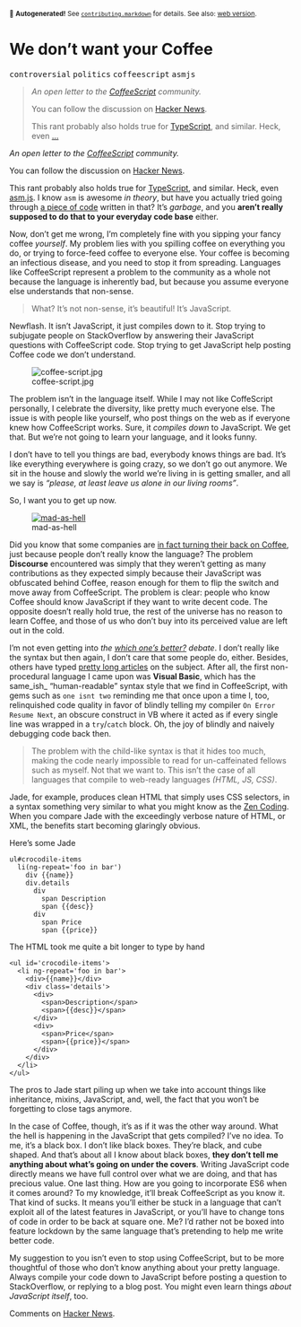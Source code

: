 <sub>&#x1F6A8; <strong>Autogenerated!</strong> See <a href="https://github.com/ponyfoo/articles/tree/noindex/contributing.markdown"><code>contributing.markdown</code></a> for details. See also: <a href="https://ponyfoo.com/articles/we-dont-want-your-coffee">web version</a>.</sub>

<a href="https://ponyfoo.com/articles/we-dont-want-your-coffee"><div></div></a>

<h1>We don&#x2019;t want your Coffee</h1>

<p><kbd>controversial</kbd> <kbd>politics</kbd> <kbd>coffeescript</kbd> <kbd>asmjs</kbd></p>

<blockquote><p><em>An open letter to the <a href="http://coffeescript.org/" target="_blank">CoffeeScript</a> community.</em></p><p>You can follow the discussion on <a href="https://news.ycombinator.com/item?id=6461166" target="_blank">Hacker News</a>.</p> <p>This rant probably also holds true for <a href="http://www.typescriptlang.org/" target="_blank">TypeScript</a>, and similar. Heck, even <a href="http://kripken.github.io/mloc_emscripten_talk" target="_blank">&#x2026;</a></p></blockquote>

<div><p><em>An open letter to the <a href="http://coffeescript.org/" target="_blank">CoffeeScript</a> community.</em></p></div>

<blockquote></blockquote>

<div><p>You can follow the discussion on <a href="https://news.ycombinator.com/item?id=6461166" target="_blank">Hacker News</a>.</p> <p>This rant probably also holds true for <a href="http://www.typescriptlang.org/" target="_blank">TypeScript</a>, and similar. Heck, even <a href="http://kripken.github.io/mloc_emscripten_talk" target="_blank">asm.js</a>. I know <code class="md-code md-code-inline">asm</code> is awesome <em>in theory</em>, but have you actually tried going through <a href="https://github.com/srijs/rusha/blob/master/rusha.js#L186" target="_blank">a piece of code</a> written in that? It&#x2019;s <em>garbage</em>, and you <strong>aren&#x2019;t really supposed to do that to your everyday code base</strong> either.</p> <p>Now, don&#x2019;t get me wrong, I&#x2019;m completely fine with you sipping your fancy coffee <em>yourself</em>. My problem lies with you spilling coffee on everything you do, or trying to force-feed coffee to everyone else. Your coffee is becoming an infectious disease, and you need to stop it from spreading. Languages like CoffeeScript represent a problem to the community as a whole not because the language is inherently bad, but because you assume everyone else understands that non-sense.</p> <blockquote> <p>What? It&#x2019;s not non-sense, it&#x2019;s beautiful! It&#x2019;s JavaScript.</p> </blockquote> <p>Newflash. It isn&#x2019;t JavaScript, it just compiles down to it. Stop trying to subjugate people on StackOverflow by answering their JavaScript questions with CoffeeScript code. Stop trying to get JavaScript help posting Coffee code we don&#x2019;t understand.</p></div>

<div><figure><img alt="coffee-script.jpg" title="The dreaded CoffeeScript" class="" src="https://i.imgur.com/KLkLxBC.jpg"><figcaption>coffee-script.jpg</figcaption></figure> <p>The problem isn&#x2019;t in the language itself. While I may not like CoffeScript personally, I celebrate the diversity, like pretty much everyone else. The issue is with people like yourself, who post things on the web as if everyone knew how CoffeeScript works. Sure, it <em>compiles down</em> to JavaScript. We get that. But we&#x2019;re not going to learn your language, and it looks funny.</p> <p>I don&#x2019;t have to tell you things are bad, everybody knows things are bad. It&#x2019;s like everything everywhere is going crazy, so we don&#x2019;t go out anymore. We sit in the house and slowly the world we&#x2019;re living in is getting smaller, and all we say is <em>&#x201C;please, at least leave us alone in our living rooms&#x201D;</em>.</p> <p>So, I want you to get up now.</p> <figure><a href="http://www.youtube.com/watch?v=WINDtlPXmmE" target="_blank" aria-label="Mad As Hell - Network"><img alt="mad-as-hell" class="" src="https://img.youtube.com/vi/WINDtlPXmmE/hqdefault.jpg"></a><figcaption>mad-as-hell</figcaption></figure> <p>Did you know that some companies are <a href="http://meta.discourse.org/t/is-it-better-for-discourse-to-use-javascript-or-coffeescript/3153" target="_blank" aria-label="Is it better for Discourse to use JavaScript or CoffeeScript?">in fact turning their back on Coffee</a>, just because people don&#x2019;t really know the language? The problem <strong>Discourse</strong> encountered was simply that they weren&#x2019;t getting as many contributions as they expected simply because their JavaScript was obfuscated behind Coffee, reason enough for them to flip the switch and move away from CoffeeScript. The problem is clear: people who know Coffee should know JavaScript if they want to write decent code. The opposite doesn&#x2019;t really hold true, the rest of the universe has no reason to learn Coffee, and those of us who don&#x2019;t buy into its perceived value are left out in the cold.</p> <p>I&#x2019;m not even getting into <em>the <a href="http://wekeroad.com/2012/03/21/coffeescript-or-straight-up-js-i-suck-either-way" target="_blank" aria-label="CoffeeScript or Straight Up Javascript? It&apos;s Decision Time">which one&#x2019;s better?</a> debate</em>. I don&#x2019;t really like the syntax but then again, I don&#x2019;t care that some people do, either. Besides, others have typed <a href="http://ryanflorence.com/2011/case-against-coffeescript/" target="_blank" aria-label="Case Against CoffeeScript">pretty long articles</a> on the subject. After all, the first non-procedural language I came upon was <strong>Visual Basic</strong>, which has the same_ish_ &#x201C;human-readable&#x201D; syntax style that we find in CoffeeScript, with gems such as <code class="md-code md-code-inline">one isnt two</code> reminding me that once upon a time I, too, relinquished code quality in favor of blindly telling my compiler <code class="md-code md-code-inline">On Error Resume Next</code>, an obscure construct in VB where it acted as if every single line was wrapped in a <code class="md-code md-code-inline">try</code>/<code class="md-code md-code-inline">catch</code> block. Oh, the joy of blindly and naively debugging code back then.</p> <blockquote> <p>The problem with the child-like syntax is that it hides too much, making the code nearly impossible to read for un-caffeinated fellows such as myself. Not that we want to. This isn&#x2019;t the case of all languages that compile to web-ready languages <em>(HTML, JS, CSS)</em>.</p> </blockquote> <p>Jade, for example, produces clean HTML that simply uses CSS selectors, in a syntax something very similar to what you might know as the <a href="http://coding.smashingmagazine.com/2009/11/21/zen-coding-a-new-way-to-write-html-code/" target="_blank">Zen Coding</a>. When you compare Jade with the exceedingly verbose nature of HTML, or XML, the benefits start becoming glaringly obvious.</p> <p>Here&#x2019;s some Jade</p> <pre class="md-code-block"><code class="md-code md-lang-css">ul#crocodile-items
  li(ng-repeat=&apos;foo in bar&apos;)
    div {{name}}
    div.details
      div
        span Description
        span {{desc}}
      div
        span Price
        span {{price}}
</code></pre> <p>The HTML took me quite a bit longer to type by hand</p> <pre class="md-code-block"><code class="md-code md-lang-xml"><span class="md-code-tag">&lt;<span class="md-code-title">ul</span> <span class="md-code-attribute">id</span>=<span class="md-code-value">&apos;crocodile-items&apos;</span>&gt;</span>
  <span class="md-code-tag">&lt;<span class="md-code-title">li</span> <span class="md-code-attribute">ng-repeat</span>=<span class="md-code-value">&apos;foo in bar&apos;</span>&gt;</span>
    <span class="md-code-tag">&lt;<span class="md-code-title">div</span>&gt;</span>{{name}}<span class="md-code-tag">&lt;/<span class="md-code-title">div</span>&gt;</span>
    <span class="md-code-tag">&lt;<span class="md-code-title">div</span> <span class="md-code-attribute">class</span>=<span class="md-code-value">&apos;details&apos;</span>&gt;</span>
      <span class="md-code-tag">&lt;<span class="md-code-title">div</span>&gt;</span>
        <span class="md-code-tag">&lt;<span class="md-code-title">span</span>&gt;</span>Description<span class="md-code-tag">&lt;/<span class="md-code-title">span</span>&gt;</span>
        <span class="md-code-tag">&lt;<span class="md-code-title">span</span>&gt;</span>{{desc}}<span class="md-code-tag">&lt;/<span class="md-code-title">span</span>&gt;</span>
      <span class="md-code-tag">&lt;/<span class="md-code-title">div</span>&gt;</span>
      <span class="md-code-tag">&lt;<span class="md-code-title">div</span>&gt;</span>
        <span class="md-code-tag">&lt;<span class="md-code-title">span</span>&gt;</span>Price<span class="md-code-tag">&lt;/<span class="md-code-title">span</span>&gt;</span>
        <span class="md-code-tag">&lt;<span class="md-code-title">span</span>&gt;</span>{{price}}<span class="md-code-tag">&lt;/<span class="md-code-title">span</span>&gt;</span>
      <span class="md-code-tag">&lt;/<span class="md-code-title">div</span>&gt;</span>
    <span class="md-code-tag">&lt;/<span class="md-code-title">div</span>&gt;</span>
  <span class="md-code-tag">&lt;/<span class="md-code-title">li</span>&gt;</span>
<span class="md-code-tag">&lt;/<span class="md-code-title">ul</span>&gt;</span>
</code></pre> <p>The pros to Jade start piling up when we take into account things like inheritance, mixins, JavaScript, and, well, the fact that you won&#x2019;t be forgetting to close tags anymore.</p> <p>In the case of Coffee, though, it&#x2019;s as if it was the other way around. What the hell is happening in the JavaScript that gets compiled? I&#x2019;ve no idea. To me, it&#x2019;s a black box. I don&#x2019;t like black boxes. They&#x2019;re black, and cube shaped. And that&#x2019;s about all I know about black boxes, <strong>they don&#x2019;t tell me anything about what&#x2019;s going on under the covers</strong>. Writing JavaScript code directly means we have full control over what we are doing, and that has precious value. One last thing. How are you going to incorporate ES6 when it comes around? To my knowledge, it&#x2019;ll break CoffeeScript as you know it. That kind of sucks. It means you&#x2019;ll either be stuck in a language that can&#x2019;t exploit all of the latest features in JavaScript, or you&#x2019;ll have to change tons of code in order to be back at square one. Me? I&#x2019;d rather not be boxed into feature lockdown by the same language that&#x2019;s pretending to help me write better code.</p> <p>My suggestion to you isn&#x2019;t even to stop using CoffeeScript, but to be more thoughtful of those who don&#x2019;t know anything about your pretty language. Always compile your code down to JavaScript before posting a question to StackOverflow, or replying to a blog post. You might even learn things <em>about JavaScript itself</em>, too.</p> <p>Comments on <a href="https://news.ycombinator.com/item?id=6461166" target="_blank" aria-label="HN: We don&apos;t want your coffeescript">Hacker News</a>.</p></div>
